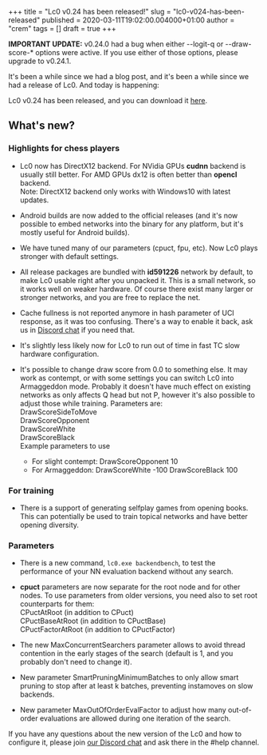 +++
title = "Lc0 v0.24 has been released!"
slug = "lc0-v024-has-been-released"
published = 2020-03-11T19:02:00.004000+01:00
author = "crem"
tags = []
draft = true
+++

**IMPORTANT UPDATE:** v0.24.0 had a bug when either \--logit-q or \--draw-
score-* options were active. If you use either of those options, please
upgrade to v0.24.1.  

    
It's been a while since we had a blog post, and it's been a while since we had
a release of Lc0. And today is happening:


Lc0 v0.24 has been released, and you can download it
[here](https://github.com/LeelaChessZero/lc0/releases/tag/v0.24.1).

<!--more-->  

## What's new?

### Highlights for chess players  

  * Lc0 now has DirectX12 backend. For NVidia GPUs **cudnn** backend is usually still better. For AMD GPUs dx12 is often better than **opencl** backend.  
Note: DirectX12 backend only works with Windows10 with latest updates.

  * Android builds are now added to the official releases (and it's now possible to embed networks into the binary for any platform, but it's mostly useful for Android builds).
  * We have tuned many of our parameters (cpuct, fpu, etc). Now Lc0 plays stronger with default settings.
  * All release packages are bundled with **id591226** network by default, to make Lc0 usable right after you unpacked it. This is a small network, so it works well on weaker hardware. Of course there exist many larger or stronger networks, and you are free to replace the net.
  * Cache fullness is not reported anymore in hash parameter of UCI response, as it was too confusing. There's a way to enable it back, ask us in [Discord chat](https://discord.gg/pKujYxD) if you need that.
  * It's slightly less likely now for Lc0 to run out of time in fast TC slow hardware configuration.
  * It's possible to change draw score from 0.0 to something else. It may work as contempt, or with some settings you can switch Lc0 into Armaggeddon mode. Probably it doesn't have much effect on existing networks as only affects Q head but not P, however it's also possible to adjust those while training. Parameters are:  
DrawScoreSideToMove  
DrawScoreOpponent  
DrawScoreWhite  
DrawScoreBlack  
Example parameters to use

    * For slight contempt: DrawScoreOpponent 10
    * For Armaggeddon: DrawScoreWhite -100 DrawScoreBlack 100  

### For training  

  * There is a support of generating selfplay games from opening books. This can potentially be used to train topical networks and have better opening diversity.

### Parameters  

  * There is a new command, `lc0.exe backendbench`, to test the performance of your NN evaluation backend without any search.
  *  **cpuct** parameters are now separate for the root node and for other nodes. To use parameters from older versions, you need also to set root counterparts for them:  
CPuctAtRoot (in addition to CPuct)  
CPuctBaseAtRoot (in addition to CPuctBase)  
CPuctFactorAtRoot (in addition to CPuctFactor)

  * The new MaxConcurrentSearchers parameter allows to avoid thread contention in the early stages of the search (default is 1, and you probably don't need to change it).
  * New parameter SmartPruningMinimumBatches to only allow smart pruning to stop after at least k batches, preventing instamoves on slow backends.
  * New parameter MaxOutOfOrderEvalFactor to adjust how many out-of-order evaluations are allowed during one iteration of the search.  

If you have any questions about the new version of the Lc0 and how to
configure it, please join [our Discord chat](https://discord.gg/pKujYxD) and
ask there in the #help channel.
